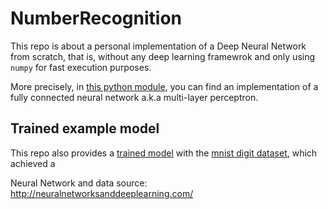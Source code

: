 # NumberRecognition

This repo is about a personal implementation of a Deep Neural Network from scratch, that is, without any deep learning framewrok and only using `numpy` for fast execution purposes.

More precisely, in [this python module](/model/RedNeuronal.py), you can find an implementation of a fully connected neural network a.k.a multi-layer perceptron.

## Trained example model

This repo also provides a [trained model](/model/saved_models/red_guardada.pickle) with the [mnist digit dataset](/model/data/mnist.pkl.gz), which achieved a

Neural Network and data source: http://neuralnetworksanddeeplearning.com/
